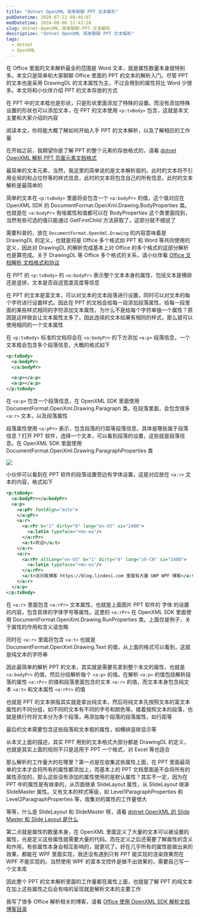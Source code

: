 ```yaml
---
title: "dotnet OpenXML 简单聊聊 PPT 文本解析"
pubDatetime: 2020-07-22 08:46:07
modDatetime: 2024-08-06 12:43:28
slug: dotnet-OpenXML-简单聊聊-PPT-文本解析
description: "dotnet OpenXML 简单聊聊 PPT 文本解析"
tags:
  - dotnet
  - OpenXML
---
```





在 Office 里面的文本解析最全的范围是 Word 文本，就是属性数量本身就特别多。本文只是简单和大家聊聊 Office 里面的 PPT 的文本的解析入门。尽管 PPT 的文本也是采用 DrawingDL 的文本属性为主，不过会用到的属性将比 Word 少很多。本文将和小伙伴介绍 PPT 的文本存放的方式

<!--more-->


<!-- CreateTime:2020/7/22 16:46:07 -->



在 PPT 中的文本框也是形状，只是形状里面添加了特殊的设置。而没有添加特殊设置的形状也可以添加文本，在 PPT 的文本使用 `<p:txBody>` 包含，这就是本文主要和大家介绍的内容

阅读本文，你将能大概了解如何开始入手 PPT 的文本解析，以及了解相应的工作量

在开始之前，我期望你是了解 PPT 的整个元素的存放格式的，请看 [dotnet OpenXML 解析 PPT 页面元素文档格式](https://blog.lindexi.com/post/dotnet-OpenXML-%E8%A7%A3%E6%9E%90-PPT-%E9%A1%B5%E9%9D%A2%E5%85%83%E7%B4%A0%E6%96%87%E6%A1%A3%E6%A0%BC%E5%BC%8F.html )

最简单的文本元素，当然，我这里的简单说的是文本解析层的。此时的文本将不引用全局的和占位符等的样式信息，此时的文本将包含自己的所有信息，此时的文本解析是最简单的

简单的文本在 `<p:txBody>` 里面将会包含一个 `<a:bodyPr>` 的值，这个值对应在 OpenXML SDK 的 DocumentFormat.OpenXml.Drawing.BodyProperties 类。也就是在 `<a:bodyPr>` 有啥属性和值都可以在 BodyProperties 这个类里面找到，当然有些可选的值只能通过 GetFirstChild 方法获取了，这部分就不细说了

需要科普的，放在 `DocumentFormat.OpenXml.Drawing` 的内容意味着是 DrawingDL 的定义，也就是将是 Office 多个格式如 PPT 和 Word 等共同使用的定义，因此对 DrawingDL 的解析完成基本上对 Office 的多个格式的这部分解析也是算完成。关于 DrawingDL 等 Office 多个格式的关系，请小伙伴看 [Office 文档解析 文档格式和协议](https://blog.lindexi.com/post/Office-%E6%96%87%E6%A1%A3%E8%A7%A3%E6%9E%90-%E6%96%87%E6%A1%A3%E6%A0%BC%E5%BC%8F%E5%92%8C%E5%8D%8F%E8%AE%AE.html )

在 PPT 的 `<p:txBody>` 的 `<a:bodyPr>` 表示整个文本本身的属性，包括文本是横排还是竖排，文本是否自适宽度高度等信息

在 PPT 的文本是富文本，可以对文本的文本段落进行设置，同时可以对文本的每个字符进行设置样式。因此在 PPT 的文档会给每一段添加段落属性。给每一段里面的某些样式相同的字符添加文本属性，为什么不是给每个字符单独一个属性？原因是这样做会让文本属性太多了。因此连续的文本如果有相同的样式，那么就可以使用相同的一个文本属性

在 `<p:txBody>` 标准的文档将会在 `<a:bodyPr>` 的下方添加 `<a:p>` 段落信息，一个文本框会包含多个段落信息，大概的格式如下

```xml
<p:txBody>
  <a:bodyPr>
  </a:bodyPr>

  <a:p></a:p>
  <a:p></a:p>
</p:txBody>
```

在 `<a:p>` 包含一个段落信息，在 OpenXML SDK 里面使用 DocumentFormat.OpenXml.Drawing.Paragraph 类。在段落里面，会包含很多 `<a:r>` 文本，以及段落属性

段落属性使用 `<a:pPr>` 表示，包含段落的行距等段落信息，具体是哪些属于段落信息？打开 PPT 软件，选择一个文本，可以看到段落的设置，这些就是段落信息。在 OpenXML SDK 里面使用 DocumentFormat.OpenXml.Drawing.ParagraphProperties 类

<!-- ![](images/img-dotnet OpenXML 简单聊聊 PPT 文本解析0.png) -->

![](images/img-lindexi%2F2020722178122775.jpg)

小伙伴可以看到在 PPT 软件的段落设置旁边有字体设置，这是对应放在 `<a:r>` 文本的内容，格式如下

```xml
<p:txBody>
  <a:bodyPr></a:bodyPr>
  <a:p>
    <a:pPr fontAlgn="auto">
    </a:pPr>
    <a:r>
      <a:rPr b="1" dirty="0" lang="en-US" sz="2400">
        <a:latin typeface="+mn-ea"/>
      </a:rPr>
      <a:t>欢迎</a:t>
    </a:r>
    <a:r>
      <a:rPr altLang="en-US" b="1" dirty="0" lang="zh-CN" sz="2400">
        <a:latin typeface="+mn-ea"/>
      </a:rPr>
      <a:t>访问我博客 https://blog.lindexi.com 里面有大量 UWP WPF 博客</a:t>
    </a:r>
  </a:p>
</p:txBody>
```

在 `<a:r>` 里面包含 `<a:rPr>` 文本属性，也就是上面图片 PPT 软件的 字体 的设置的内容，包含具体的字体字号等属性。这里的 `<a:rPr>` 在 OpenXML SDK 里面使用 DocumentFormat.OpenXml.Drawing.RunProperties 类。上面仅是例子，关于属性的作用和含义请忽略

同时在 `<a:r>` 里面将包含 `<a:t>` 也就是 DocumentFormat.OpenXml.Drawing.Text 的值，从上面的格式可以看到，这就是纯文本的字符串

因此最简单的解析 PPT 的文本，其实就是需要先拿到整个本文的属性，也就是 `<a:bodyPr>` 的值，然后分段解析每个 `<a:p>` 的值。在解析 `<a:p>` 的值包括解析段落的属性 `<a:rPr>` 的值和段落里面包含的文本 `<a:r>` 的值，而文本本身包含纯文本 `<a:t>` 和文本属性 `<a:rPr>` 的值

也就是 PPT 的文本排版其实就是拿出纯文本，然后将纯文本先按照文本的富文本属性的不同分组，如不同的文本有不同的字号和颜色等。接着按照文本的段落，也就是换行符将文本分为多个段落，再添加每个段落的段落属性，如行距等

最后的文本需要包含这些段落和文本框的属性，如横排竖排显示等

从本文上面的描述，其实 PPT 用到的文本格式大部分都是 DrawingDL 的定义，也就是其实上面的规则不只是适用于 PPT 一个格式，对 Excel 等也适合

那么解析的工作量大的在哪里？第一点是在收集这些属性上面，在 PPT 里面最简单的文本才会将所有的属性都添加上，而基本上的 PPT 文档里面是不会将所有的属性添加的，那么这些没有添加的属性使用的是默认属性？其实不一定，因为在 PPT 中的属性是有继承的，从页面继承 SlideLayout 属性，从 SlideLayout 继承 SlideMaster 属性。又有文本的样式等级，如 Level1ParagraphProperties 和 Level2ParagraphProperties 等，收集对的属性的工作量很大

等等，什么是 SlideLayout 和 SlideMaster 呀，请看 [dotnet OpenXML 的 Slide Master 和 Slide Layout 是什么](https://blog.lindexi.com/post/dotnet-OpenXML-%E7%9A%84-Slide-Master-%E5%92%8C-Slide-Layout-%E6%98%AF%E4%BB%80%E4%B9%88.html )

第二点就是属性的数量本身，在 OpenXML 里面定义了大量的文本可以被设置的属性，光是定义这些属性就需要大量的代码。而在定义之后还需要了解属性的含义和作用，有些属性本身会相互影响的，就更坑了。好在几乎所有的属性能做出来的效果，都能在 WPF 里面实现，我还没有遇到只有 PPT 能实现的渲染效果而在 WPF 不能实现的。当然使用 WPF 的富本文控件是做不出效果的，需要自己写一个文本库

因此整个 PPT 的文本解析里面的工作量都在属性上面，也就是了解 PPT 的纯文本在加上这些属性之后会有啥的呈现就是解析文本的主要工作

我写了很多 Office 解析相关的博客，请看 [Office 使用 OpenXML SDK 解析文档博客目录](https://blog.lindexi.com/post/Office-%E4%BD%BF%E7%94%A8-OpenXML-SDK-%E8%A7%A3%E6%9E%90%E6%96%87%E6%A1%A3%E5%8D%9A%E5%AE%A2%E7%9B%AE%E5%BD%95.html )

